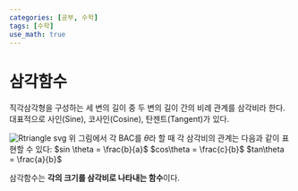 ```yaml
---
categories: [공부, 수학]
tags: [수학]
use_math: true
---
```

# 삼각함수
직각삼각형을 구성하는 세 변의 길이 중 두 변의 길이 간의 비례 관계를 삼각비라 한다.
대표적으로 사인(Sine), 코사인(Cosine), 탄젠트(Tangent)가 있다.

![Rtriangle svg](https://github.com/Time-of/Time-of.github.io/assets/83389425/9e4e0df2-cf95-415f-b8c9-bcd0e4968a5b)
위 그림에서 각 BAC를 $\theta$라 할 때
각 삼각비의 관계는 다음과 같이 표현할 수 있다:
$sin \theta = \frac{b}{a}$
$cos\theta = \frac{c}{b}$
$tan\theta = \frac{a}{b}$

삼각함수는 **각의 크기를 삼각비로 나타내는 함수**이다.



